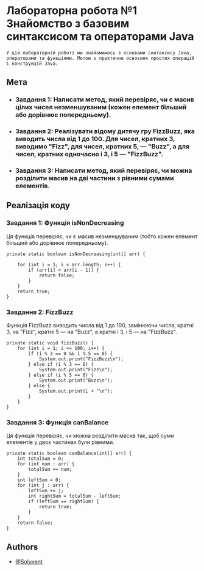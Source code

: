 
# Лабораторна робота №1  Знайомство з базовим синтаксисом та операторами Java
`У цій лабораторній роботі ми знайомимось з основами синтаксису Java, операторами та функціями. Метою є практичне освоєння простих операцій і конструкцій Java.`


## Мета

- ### Завдання 1: Написати метод, який перевіряє, чи є масив цілих чисел незменшуваним (кожен елемент більший або дорівнює попередньому).

- ### Завдання 2: Реалізувати відому дитячу гру FizzBuzz, яка виводить числа від 1 до 100. Для чисел, кратних 3, виводимо "Fizz", для чисел, кратних 5, — "Buzz", а для чисел, кратних одночасно і 3, і 5 — "FizzBuzz".

- ### Завдання 3: Написати метод, який перевіряє, чи можна розділити масив на дві частини з рівними сумами елементів.
## Реалізація коду

### Завдання 1: Функція isNonDecreasing

Ця функція перевіряє, чи є масив незменшуваним (тобто кожен елемент більший або дорівнює попередньому).

```
private static boolean isNonDecreasing(int[] arr) { 
    
    for (int i = 1; i < arr.length; i++) {
        if (arr[i] < arr[i - 1]) {
            return false;
        }
    }
    return true;
}
```
### Завдання 2: FizzBuzz

Функція FizzBuzz виводить числа від 1 до 100, замінюючи числа, кратні 3, на "Fizz", кратні 5 — на "Buzz", а кратні і 3, і 5 — на "FizzBuzz".

```
private static void fizzBuzz() {
    for (int i = 1; i <= 100; i++) {
        if (i % 3 == 0 && i % 5 == 0) {
            System.out.print("FizzBuzz\n");
        } else if (i % 3 == 0) {
            System.out.print("Fizz\n");
        } else if (i % 5 == 0) {
            System.out.print("Buzz\n");
        } else {
            System.out.print(i + "\n");
        }
    }
}
```
### Завдання 3: Функція canBalance

Ця функція перевіряє, чи можна розділити масив так, щоб суми елементів у двох частинах були рівними.

```
private static boolean canBalance(int[] arr) {
    int totalSum = 0;
    for (int num : arr) {
        totalSum += num;
    }
    int leftSum = 0;
    for (int j : arr) {
        leftSum += j;
        int rightSum = totalSum - leftSum;
        if (leftSum == rightSum) {
            return true;
        }
    }
    return false;
}
```
## Authors

- [@Soluvent](https://github.com/Soluvent)

